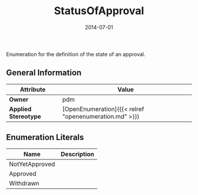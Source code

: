 ﻿---
title: StatusOfApproval
toc: false
type: specs
date: "2014-07-01"
draft: false
specification: VEC
version: 1.1.1
documentType: "Recommendation"
elementType: Class
classes:
  - StatusOfApproval
menu_name: vec-1.1.1
---
<p>Enumeration for the definition of the state of an approval. </p>

## General Information

| Attribute               | Value |
|-------------------------|-------|
| **Owner**               | pdm |
| **Applied Stereotype**  | [OpenEnumeration]({{< relref "openenumeration.md" >}})<br/>  |

## Enumeration Literals
| Name          | **Description** |
|---------------|-----------------|
| NotYetApproved |  |
| Approved |  |
| Withdrawn |  |
